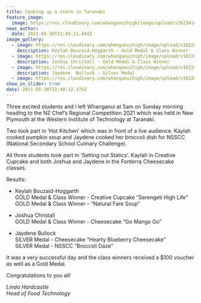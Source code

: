 ```yaml
---
title: Cooking up a storm in Taranaki
feature_image:
  image: https://res.cloudinary.com/whanganuihigh/image/upload/v1622414811/News/1a.NZ_Chef_s_Regional_Competition_2021_3.jpg
news_author:
  date: 2021-05-30T21:45:13.444Z
image_gallery:
  - image: https://res.cloudinary.com/whanganuihigh/image/upload/v1622414835/News/2.NZ_Chef_s_Regional_Competition_2021.jpg
    description: Keylah Bouzaid-Hoggarth - Gold Medal & Class Winner
  - image: https://res.cloudinary.com/whanganuihigh/image/upload/v1622414850/News/3.NZ_Chef_s_Regional_Competition_2021_1.jpg
    description: Joshua Christall - Gold Medal & Class Winner
  - image: https://res.cloudinary.com/whanganuihigh/image/upload/v1622414863/News/4.NZ_Chef_s_Regional_Competition_2021_2.jpg
    description: Jaydene  Bullock - Silver Medal
  - image: https://res.cloudinary.com/whanganuihigh/image/upload/v1622414877/News/1.NZ_Chef_s_Regional_Competition_2021_4.jpg
show_in_slider: true
date: 2021-05-30T22:40:12.375Z
---
```

Three excited students and I left Whanganui at 5am on Sunday morning heading to the NZ Chef’s Regional Competition 2021 which was held in New Plymouth at the Western Institute of Technology at Taranaki.

Two took part in ‘Hot Kitchen’ which was in front of a live audience. Kaylah cooked pumpkin soup and Jaydene cooked her broccoli dish for NSSCC (National Secondary School Culinary Challenge).

All three students took part in ‘Setting out Statics’. Kaylah in Creative Cupcake and both Joshua and Jaydene in the Fonterra Cheesecake classes.

Results:
* Keylah Bouzaid-Hoggarth  
GOLD Medal & Class Winner - Creative Cupcake “Serengeti High Life”  
GOLD Medal & Class Winner – “Natural Fare Soup”

* Joshua Christall  
GOLD Medal & Class Winner - Cheesecake “Go Mango Go”

* Jaydene  Bullock  
SILVER Medal - Cheesecake “Hearty Blueberry Cheesecake”  
SILVER Medal - NSSCC “Broccoli Daze”

It was a very successful day and the class winners received a $100 voucher as well as a Gold Medal.

Congratulations to you all!

*Linda Hardcastle  
Head of Food Technology*
